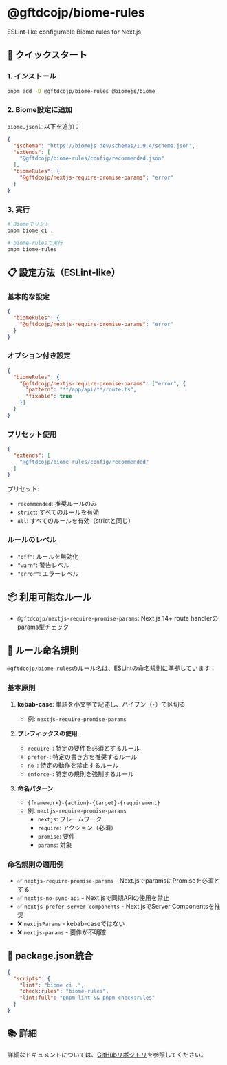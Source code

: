 # @gftdcojp/biome-rules

ESLint-like configurable Biome rules for Next.js

## 🚀 クイックスタート

### 1. インストール

```bash
pnpm add -D @gftdcojp/biome-rules @biomejs/biome
```

### 2. Biome設定に追加

`biome.json`に以下を追加：

```json
{
  "$schema": "https://biomejs.dev/schemas/1.9.4/schema.json",
  "extends": [
    "@gftdcojp/biome-rules/config/recommended.json"
  ],
  "biomeRules": {
    "@gftdcojp/nextjs-require-promise-params": "error"
  }
}
```

### 3. 実行

```bash
# Biomeでリント
pnpm biome ci .

# biome-rulesで実行
pnpm biome-rules
```

## 📋 設定方法（ESLint-like）

### 基本的な設定

```json
{
  "biomeRules": {
    "@gftdcojp/nextjs-require-promise-params": "error"
  }
}
```

### オプション付き設定

```json
{
  "biomeRules": {
    "@gftdcojp/nextjs-require-promise-params": ["error", {
      "pattern": "**/app/api/**/route.ts",
      "fixable": true
    }]
  }
}
```

### プリセット使用

```json
{
  "extends": [
    "@gftdcojp/biome-rules/config/recommended"
  ]
}
```

プリセット:
- `recommended`: 推奨ルールのみ
- `strict`: すべてのルールを有効
- `all`: すべてのルールを有効（strictと同じ）

### ルールのレベル

- `"off"`: ルールを無効化
- `"warn"`: 警告レベル
- `"error"`: エラーレベル

## 📦 利用可能なルール

- `@gftdcojp/nextjs-require-promise-params`: Next.js 14+ route handlerのparams型チェック

## 📝 ルール命名規則

`@gftdcojp/biome-rules`のルール名は、ESLintの命名規則に準拠しています：

### 基本原則

1. **kebab-case**: 単語を小文字で記述し、ハイフン（`-`）で区切る
   - 例: `nextjs-require-promise-params`

2. **プレフィックスの使用**:
   - `require-`: 特定の要件を必須とするルール
   - `prefer-`: 特定の書き方を推奨するルール
   - `no-`: 特定の動作を禁止するルール
   - `enforce-`: 特定の規則を強制するルール

3. **命名パターン**:
   - `{framework}-{action}-{target}-{requirement}`
   - 例: `nextjs-require-promise-params`
     - `nextjs`: フレームワーク
     - `require`: アクション（必須）
     - `promise`: 要件
     - `params`: 対象

### 命名規則の適用例

- ✅ `nextjs-require-promise-params` - Next.jsでparamsにPromiseを必須とする
- ✅ `nextjs-no-sync-api` - Next.jsで同期APIの使用を禁止
- ✅ `nextjs-prefer-server-components` - Next.jsでServer Componentsを推奨
- ❌ `nextjsParams` - kebab-caseではない
- ❌ `nextjs-params` - 要件が不明確

## 🔧 package.json統合

```json
{
  "scripts": {
    "lint": "biome ci .",
    "check:rules": "biome-rules",
    "lint:full": "pnpm lint && pnpm check:rules"
  }
}
```

## 📚 詳細

詳細なドキュメントについては、[GitHubリポジトリ](https://github.com/gftdcojp/biome-rules)を参照してください。

